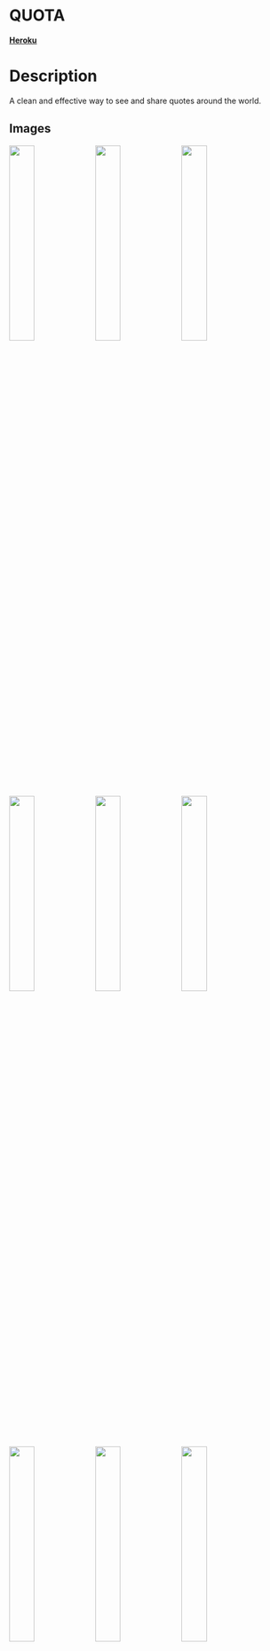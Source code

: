 # QUOTA
<strong><a href="https://dry-lowlands-16545.herokuapp.com/">Heroku</a></strong><br>

# Description

A clean and effective way to see and share quotes around the world.

## Images
<img src="https://cloud.githubusercontent.com/assets/17255772/14509026/276cfe28-017f-11e6-94e8-5cc36d5e6163.png" width="30%"></img>
<img src="https://cloud.githubusercontent.com/assets/17255772/14509028/2abb2596-017f-11e6-844c-83d32a701a31.png" width="30%"></img>
<img src="https://cloud.githubusercontent.com/assets/17255772/14509031/2d42440c-017f-11e6-8866-b0d7ed094551.png" width="30%"></img>
<img src="https://cloud.githubusercontent.com/assets/17255772/14509032/31259768-017f-11e6-8dac-479c2023bdb5.png" width="30%"></img>
<img src="https://cloud.githubusercontent.com/assets/17255772/14509060/534c90c6-017f-11e6-93d8-fc095261a1bb.png" width="30%"></img>
<img src="https://cloud.githubusercontent.com/assets/17255772/14509061/5616793e-017f-11e6-9780-d6f67cf3ec81.png" width="30%"></img>
<img src="https://cloud.githubusercontent.com/assets/17255772/14509068/5bfb1b02-017f-11e6-8488-27d5a6d7b383.png" width="30%"></img>
<img src="https://cloud.githubusercontent.com/assets/17255772/14509072/62a05396-017f-11e6-9a92-a7d7336627df.png" width="30%"></img>
<img src="https://cloud.githubusercontent.com/assets/17255772/14509083/663b6c5c-017f-11e6-8ae7-4b3ec4d51b47.png" width="30%"></img>

